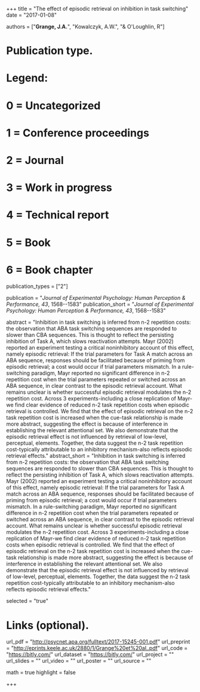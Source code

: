 +++
title = "The effect of episodic retrieval on inhibition in task switching"
date = "2017-01-08"

authors = ["**Grange, J.A.**", "Kowalczyk, A.W.", "& O'Loughlin, R"]

# Publication type.
# Legend:
# 0 = Uncategorized
# 1 = Conference proceedings
# 2 = Journal
# 3 = Work in progress
# 4 = Technical report
# 5 = Book
# 6 = Book chapter
publication_types = ["2"]

publication = "*Journal of Experimental Psychology: Human Perception & Performance, 43*, 1568--1583"
publication_short = "*Journal of Experimental Psychology: Human Perception & Performance, 43*, 1568--1583"

abstract = "Inhibition in task switching is inferred from n-2 repetition costs: the observation that ABA task switching sequences are responded to slower than CBA sequences. This is thought to reflect the persisting inhibition of Task A, which slows reactivation attempts. Mayr (2002) reported an experiment testing a critical noninhibitory account of this effect, namely episodic retrieval: If the trial parameters for Task A match across an ABA sequence, responses should be facilitated because of priming from episodic retrieval; a cost would occur if trial parameters mismatch. In a rule-switching paradigm, Mayr reported no significant difference in n-2 repetition cost when the trial parameters repeated or switched across an ABA sequence, in clear contrast to the episodic retrieval account. What remains unclear is whether successful episodic retrieval modulates the n-2 repetition cost. Across 3 experiments-including a close replication of Mayr-we find clear evidence of reduced n-2 task repetition costs when episodic retrieval is controlled. We find that the effect of episodic retrieval on the n-2 task repetition cost is increased when the cue-task relationship is made more abstract, suggesting the effect is because of interference in establishing the relevant attentional set. We also demonstrate that the episodic retrieval effect is not influenced by retrieval of low-level, perceptual, elements. Together, the data suggest the n-2 task repetition cost-typically attributable to an inhibitory mechanism-also reflects episodic retrieval effects."
abstract_short = "Inhibition in task switching is inferred from n-2 repetition costs: the observation that ABA task switching sequences are responded to slower than CBA sequences. This is thought to reflect the persisting inhibition of Task A, which slows reactivation attempts. Mayr (2002) reported an experiment testing a critical noninhibitory account of this effect, namely episodic retrieval: If the trial parameters for Task A match across an ABA sequence, responses should be facilitated because of priming from episodic retrieval; a cost would occur if trial parameters mismatch. In a rule-switching paradigm, Mayr reported no significant difference in n-2 repetition cost when the trial parameters repeated or switched across an ABA sequence, in clear contrast to the episodic retrieval account. What remains unclear is whether successful episodic retrieval modulates the n-2 repetition cost. Across 3 experiments-including a close replication of Mayr-we find clear evidence of reduced n-2 task repetition costs when episodic retrieval is controlled. We find that the effect of episodic retrieval on the n-2 task repetition cost is increased when the cue-task relationship is made more abstract, suggesting the effect is because of interference in establishing the relevant attentional set. We also demonstrate that the episodic retrieval effect is not influenced by retrieval of low-level, perceptual, elements. Together, the data suggest the n-2 task repetition cost-typically attributable to an inhibitory mechanism-also reflects episodic retrieval effects."

selected = "true"

# Links (optional).
url_pdf = "http://psycnet.apa.org/fulltext/2017-15245-001.pdf"
url_preprint = "http://eprints.keele.ac.uk/2880/1/Grange%20et%20al..pdf"
url_code = "https://bitly.com/"
url_dataset = "https://bitly.com/"
url_project = ""
url_slides = ""
url_video = ""
url_poster = ""
url_source = ""

math = true
highlight = false

+++